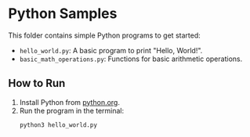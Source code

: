 # Python Samples

This folder contains simple Python programs to get started:
- `hello_world.py`: A basic program to print "Hello, World!".
- `basic_math_operations.py`: Functions for basic arithmetic operations.

## How to Run
1. Install Python from [python.org](https://www.python.org/).
2. Run the program in the terminal:
   ```bash
   python3 hello_world.py